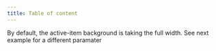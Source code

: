 ```yaml
---
title: Table of content
---
```



By default, the active-item background is taking the full width. See next example for a different paramater